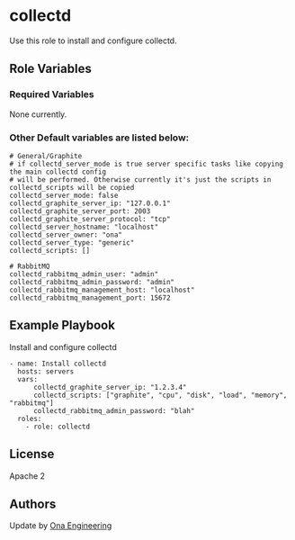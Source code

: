 collectd
========

Use this role to install and configure collectd.

Role Variables
--------------

### Required Variables

None currently.
    
### Other Default variables are listed below:

    # General/Graphite
    # if collectd_server_mode is true server specific tasks like copying the main collectd config
    # will be performed. Otherwise currently it's just the scripts in collectd_scripts will be copied
    collectd_server_mode: false
    collectd_graphite_server_ip: "127.0.0.1"
    collectd_graphite_server_port: 2003
    collectd_graphite_server_protocol: "tcp"
    collectd_server_hostname: "localhost"
    collectd_server_owner: "ona"
    collectd_server_type: "generic"
    collectd_scripts: []
    
    # RabbitMQ
    collectd_rabbitmq_admin_user: "admin"
    collectd_rabbitmq_admin_password: "admin"
    collectd_rabbitmq_management_host: "localhost"
    collectd_rabbitmq_management_port: 15672

Example Playbook
----------------

Install and configure collectd

    - name: Install collectd
      hosts: servers
      vars: 
          collectd_graphite_server_ip: "1.2.3.4"
          collectd_scripts: ["graphite", "cpu", "disk", "load", "memory", "rabbitmq"]
          collectd_rabbitmq_admin_password: "blah"
      roles:
        - role: collectd

License
-------

Apache 2

Authors
-------

Update by [Ona Engineering](https://ona.io)

